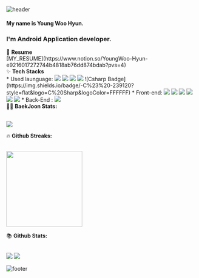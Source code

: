 ![header](https://capsule-render.vercel.app/api?type=waving&color=gradient&height=250&section=header&text=Young%20Woo's%20GitHub&fontSize=30)
#### My name is Young Woo Hyun.
### I'm Android Application developer. 

<summary>📖 <b> Resume </b></summary>
[MY_RESUME](https://www.notion.so/YoungWoo-Hyun-e9216017272744b4818ab76dd874bdab?pvs=4)

<br>

<summary>✨ <b> Tech Stacks </b></summary>
* Used launguage: <span><img src="https://img.shields.io/badge/Kotlin-007396?style=flat-square&logo=Kotlin&logoColor=white"/></span> <span><img src="https://img.shields.io/badge/Java-007396?style=flat-square&logo=Java&logoColor=white"/></span> <span><img src="https://img.shields.io/badge/Python-3776AB?style=flat-square&logo=Python&logoColor=white"/></span> <span><img src="https://img.shields.io/badge/C-A8B9CC?style=flat-square&logo=C&logoColor=white"/></span> <span>![Csharp Badge](https://img.shields.io/badge/-C%23%20-239120?style=flat&logo=C%20Sharp&logoColor=FFFFFF)</span>
* Front-end: <span><img src="https://img.shields.io/badge/Android-3DDC84?style=flat-square&logo=Android&logoColor=white"/></span> <span><img src="https://img.shields.io/badge/HTML5-E34F26?style=flat-square&logo=HTML5&logoColor=white"/></span> <span><img src="https://img.shields.io/badge/CSS3-1572B6?style=flat-square&logo=CSS3&logoColor=white"/></span> <span><img src="https://img.shields.io/badge/JavaScript-F7DF1E?style=flat-square&logo=JavaScript&logoColor=white"/></span> <span><img src="https://img.shields.io/badge/React-61DAFB?style=flat-square&logo=React&logoColor=white"/></span> <span><img src="https://img.shields.io/badge/Vue.js-4FC08D?style=flat-square&logo=Vue.js&logoColor=white"/> 
* Back-End : <span><img src="https://img.shields.io/badge/MySQL-4479A1?style=flat-square&logo=MySQL&logoColor=white"/></span>
  
<summary>🤷‍♂️ <b> BaekJoon Stats: </b></summary>
  <br>
<p align="left">
  <img src="http://mazassumnida.wtf/api/v2/generate_badge?boj=ieeh1016"/>
</p>
</자세히>

<summary>&#128293 <b>Github Streaks: </b></summary>
  <br>
<p align="left">
  <img height="200em" src="https://github-readme-streak-stats.herokuapp.com/?user=ieeh1016&theme=dark" />  
</p>

<summary>📚 <b>Github Stats: </b></summary>
<br>
<p align="left">
  <img src="https://github-readme-stats.vercel.app/api?username=ieeh1016&show_icons=true&theme=dark"/>
  <img src="https://github-readme-stats.vercel.app/api/top-langs/?username=ieeh1016&show_icons=true&hide_border=true&title_color=00EEFF&text_color=FFFFFF&bg_color=000000&icon_color=004386&layout=compact">
</p>
</자세히>


<!--
**ieeh1016/ieeh1016** is a ✨ _special_ ✨ repository because its `README.md` (this file) appears on your GitHub profile.

Here are some ideas to get you started:

- 🔭 I’m currently working on ...
- 🌱 I’m currently learning ...
- 👯 I’m looking to collaborate on ...
- 🤔 I’m looking for help with ...
- 💬 Ask me about ...
- 📫 How to reach me: ...
- 😄 Pronouns: ...
- ⚡ Fun fact: ...
-->
![footer](https://capsule-render.vercel.app/api?type=waving&color=gradient&height=200&section=footer)
